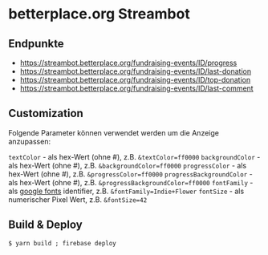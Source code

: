 # betterplace.org Streambot

## Endpunkte

- https://streambot.betterplace.org/fundraising-events/ID/progress
- https://streambot.betterplace.org/fundraising-events/ID/last-donation
- https://streambot.betterplace.org/fundraising-events/ID/top-donation
- https://streambot.betterplace.org/fundraising-events/ID/last-comment

## Customization

Folgende Parameter können verwendet werden um die Anzeige anzupassen:

`textColor` - als hex-Wert (ohne #), z.B. `&textColor=ff0000`
`backgroundColor` - als hex-Wert (ohne #), z.B. `&backgroundColor=ff0000`
`progressColor` - als hex-Wert (ohne #), z.B. `&progressColor=ff0000`
`progressBackgroundColor` - als hex-Wert (ohne #), z.B. `&progressBackgroundColor=ff0000`
`fontFamily` - als [google fonts](https://fonts.google.com/) identifier, z.B. `&fontFamily=Indie+Flower`
`fontSize` - als numerischer Pixel Wert, z.B. `&fontSize=42`

## Build & Deploy

```
$ yarn build ; firebase deploy
```
